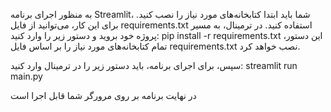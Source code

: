 به منظور اجرای برنامه Streamlit،
شما باید ابتدا کتابخانه‌های مورد نیاز را نصب کنید.
برای این کار، می‌توانید از فایل requirements.txt استفاده کنید.
در ترمینال، به مسیر پروژه خود بروید و دستور زیر را وارد کنید:
pip install -r requirements.txt
 این دستور، تمام کتابخانه‌های مورد نیاز را بر اساس فایل requirements.txt نصب خواهد کرد.

 سپس، برای اجرای برنامه، باید دستور زیر را در ترمینال وارد کنید:
streamlit run main.py

در نهایت برنامه بر روی مرورگر شما قابل اجرا است
